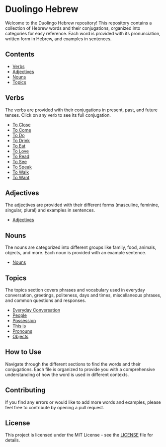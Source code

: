 # Duolingo Hebrew

Welcome to the Duolingo Hebrew repository! This repository contains a collection of Hebrew words and their conjugations, organized into categories for easy reference. Each word is provided with its pronunciation, written form in Hebrew, and examples in sentences.

## Contents

- [Verbs](#verbs)
- [Adjectives](#adjectives)
- [Nouns](#nouns)
- [Topics](#topics)

## Verbs

The verbs are provided with their conjugations in present, past, and future tenses. Click on any verb to see its full conjugation.

- [To Close](verbs/to_close.md)
- [To Come](verbs/to_come.md)
- [To Do](verbs/to_do.md)
- [To Drink](verbs/to_drink.md)
- [To Eat](verbs/to_eat.md)
- [To Love](verbs/to_love.md)
- [To Read](verbs/to_read.md)
- [To See](verbs/to_see.md)
- [To Speak](verbs/to_speak.md)
- [To Walk](verbs/to_walk.md)
- [To Want](verbs/to_want.md)

## Adjectives

The adjectives are provided with their different forms (masculine, feminine, singular, plural) and examples in sentences.

- [Adjectives](adjectives.md)

## Nouns

The nouns are categorized into different groups like family, food, animals, objects, and more. Each noun is provided with an example sentence.

- [Nouns](nouns.md)

## Topics

The topics section covers phrases and vocabulary used in everyday conversation, greetings, politeness, days and times, miscellaneous phrases, and common questions and responses.

- [Everyday Conversation](topics/everyday_conversation.md)
- [People](topics/people.md)
- [Possession](topics/possession.md)
- [This is](topics/this_is.md)
- [Pronouns](topics/pronouns.md)
- [Objects](topics/objects.md)

## How to Use

Navigate through the different sections to find the words and their conjugations. Each file is organized to provide you with a comprehensive understanding of how the word is used in different contexts.

## Contributing

If you find any errors or would like to add more words and examples, please feel free to contribute by opening a pull request.

## License

This project is licensed under the MIT License - see the [LICENSE](LICENSE) file for details.
